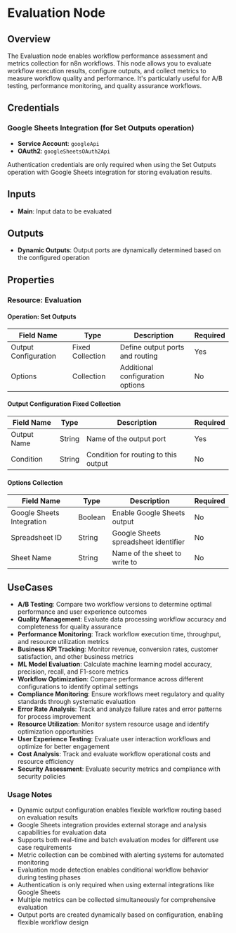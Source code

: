 # Evaluation Node

## Overview

The Evaluation node enables workflow performance assessment and metrics collection for n8n workflows. This node allows you to evaluate workflow execution results, configure outputs, and collect metrics to measure workflow quality and performance. It's particularly useful for A/B testing, performance monitoring, and quality assurance workflows.

## Credentials

### Google Sheets Integration (for Set Outputs operation)
- **Service Account**: `googleApi`
- **OAuth2**: `googleSheetsOAuth2Api`

Authentication credentials are only required when using the Set Outputs operation with Google Sheets integration for storing evaluation results.

## Inputs

- **Main**: Input data to be evaluated

## Outputs

- **Dynamic Outputs**: Output ports are dynamically determined based on the configured operation

## Properties

### Resource: Evaluation

#### Operation: Set Outputs

| Field Name | Type | Description | Required |
|---|---|---|---|
| Output Configuration | Fixed Collection | Define output ports and routing | Yes |
| Options | Collection | Additional configuration options | No |

#### Output Configuration Fixed Collection

| Field Name | Type | Description | Required |
|---|---|---|---|
| Output Name | String | Name of the output port | Yes |
| Condition | String | Condition for routing to this output | No |

#### Options Collection

| Field Name | Type | Description | Required |
|---|---|---|---|
| Google Sheets Integration | Boolean | Enable Google Sheets output | No |
| Spreadsheet ID | String | Google Sheets spreadsheet identifier | No |
| Sheet Name | String | Name of the sheet to write to | No |
## UseCases

- **A/B Testing**: Compare two workflow versions to determine optimal performance and user experience outcomes
- **Quality Management**: Evaluate data processing workflow accuracy and completeness for quality assurance
- **Performance Monitoring**: Track workflow execution time, throughput, and resource utilization metrics
- **Business KPI Tracking**: Monitor revenue, conversion rates, customer satisfaction, and other business metrics
- **ML Model Evaluation**: Calculate machine learning model accuracy, precision, recall, and F1-score metrics
- **Workflow Optimization**: Compare performance across different configurations to identify optimal settings
- **Compliance Monitoring**: Ensure workflows meet regulatory and quality standards through systematic evaluation
- **Error Rate Analysis**: Track and analyze failure rates and error patterns for process improvement
- **Resource Utilization**: Monitor system resource usage and identify optimization opportunities
- **User Experience Testing**: Evaluate user interaction workflows and optimize for better engagement
- **Cost Analysis**: Track and evaluate workflow operational costs and resource efficiency
- **Security Assessment**: Evaluate security metrics and compliance with security policies

### Usage Notes
- Dynamic output configuration enables flexible workflow routing based on evaluation results
- Google Sheets integration provides external storage and analysis capabilities for evaluation data
- Supports both real-time and batch evaluation modes for different use case requirements
- Metric collection can be combined with alerting systems for automated monitoring
- Evaluation mode detection enables conditional workflow behavior during testing phases
- Authentication is only required when using external integrations like Google Sheets
- Multiple metrics can be collected simultaneously for comprehensive evaluation
- Output ports are created dynamically based on configuration, enabling flexible workflow design 